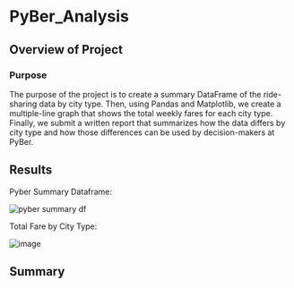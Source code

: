 # PyBer_Analysis

## Overview of Project

### Purpose
The purpose of the project is to create a summary DataFrame of the ride-sharing data by city type. Then, using Pandas and Matplotlib, we create a multiple-line graph that shows the total weekly fares for each city type. Finally, we submit a written report that summarizes how the data differs by city type and how those differences can be used by decision-makers at PyBer.

## Results
Pyber Summary Dataframe:

![pyber summary df](https://user-images.githubusercontent.com/92401000/142877882-4dff3f3b-9b49-429d-a39d-d692b5189b98.png)


Total Fare by City Type:

![image](https://user-images.githubusercontent.com/92401000/142878138-873333cc-eab9-4e3c-87b8-d21a9ca19b07.png)

## Summary
